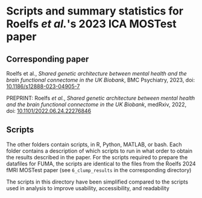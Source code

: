# Scripts and summary statistics for Roelfs _et al._'s 2023 ICA MOSTest paper

## Corresponding paper

Roelfs et al., _Shared genetic architecture between mental health and the brain functional connectome in the UK Biobank_, BMC Psychiatry, 2023, doi: [10.1186/s12888-023-04905-7](https://doi.org/10.1186/s12888-023-04905-7)

PREPRINT: Roelfs _et al._, _Shared genetic architecture between mental health and the brain functional connectome in the UK Biobank_, medRxiv, 2022, doi: [10.1101/2022.06.24.22276846](https://doi.org/10.1101/2022.06.24.22276846)

## Scripts

The other folders contain scripts, in R, Python, MATLAB, or bash. Each folder contains a description of which scripts to run in what order to obtain the results described in the paper. For the scripts required to prepare the datafiles for FUMA, the scripts are identical to the files from the Roelfs 2024 fMRI MOSTest paper (see `6_clump_results` in the corresponding directory)

The scripts in this directory have been simplified compared to the scripts used in analysis to improve usability, accessibility, and readability
